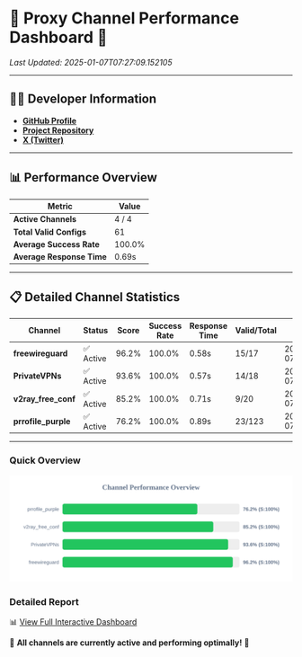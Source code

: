 # 🌟 Proxy Channel Performance Dashboard 🌟

_Last Updated: 2025-01-07T07:27:09.152105_

---

## 👩‍💻 Developer Information

- **[GitHub Profile](https://github.com/4n0nymou3)**  
- **[Project Repository](https://github.com/4n0nymou3/multi-proxy-config-fetcher)**  
- **[X (Twitter)](https://x.com/4n0nymou3)**  

---

## 📊 Performance Overview

| Metric                | Value       |
|-----------------------|-------------|
| **Active Channels**   | 4 / 4       |
| **Total Valid Configs** | 61          |
| **Average Success Rate** | 100.0%      |
| **Average Response Time** | 0.69s       |

---

## 📋 Detailed Channel Statistics

| Channel          | Status     | Score  | Success Rate | Response Time | Valid/Total | Last Success               |
|------------------|------------|--------|--------------|---------------|-------------|----------------------------|
| **freewireguard**  | ✅ Active  | 96.2%  | 100.0% | 0.58s         | 15/17       | 2025-01-07T07:27:09.150633 |
| **PrivateVPNs**  | ✅ Active  | 93.6%  | 100.0% | 0.57s         | 14/18       | 2025-01-07T07:27:08.540550 |
| **v2ray_free_conf**  | ✅ Active  | 85.2%  | 100.0% | 0.71s         | 9/20       | 2025-01-07T07:27:07.927131 |
| **prrofile_purple**  | ✅ Active  | 76.2%  | 100.0% | 0.89s         | 23/123       | 2025-01-07T07:27:07.151352 |

---

### Quick Overview
<div align="center">
  <a href="https://raw.githubusercontent.com/nullluser/NullRepo/refs/heads/main/assets/channel_stats_chart.svg">
    <img src="https://raw.githubusercontent.com/nullluser/NullRepo/refs/heads/main/assets/channel_stats_chart.svg" alt="Source Performance Statistics" width="800">
  </a>
</div>

### Detailed Report
📊 [View Full Interactive Dashboard](https://htmlpreview.github.io/?https://github.com/nullluser/NullRepo/blob/main/assets/performance_report.html)

🎉 **All channels are currently active and performing optimally!** 🎉
